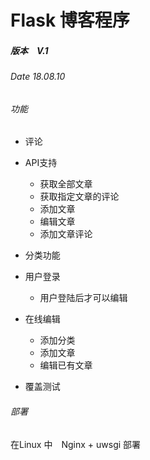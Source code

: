 # Flask 博客程序　



##### 版本　V.1 
###### Date 18.08.10

###### 功能


- 评论
- API支持
  - 获取全部文章
  - 获取指定文章的评论
  - 添加文章
  - 编辑文章
  - 添加文章评论

- 分类功能
- 用户登录
  - 用户登陆后才可以编辑
- 在线编辑
  - 添加分类
  - 添加文章
  - 编辑已有文章
- 覆盖测试

###### 部署

在Linux 中　Nginx + uwsgi 部署







